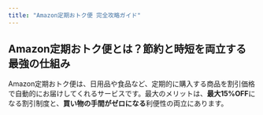 ```yaml
---
title: "Amazon定期おトク便 完全攻略ガイド"
---
```


## Amazon定期おトク便とは？節約と時短を両立する最強の仕組み
Amazon定期おトク便は、日用品や食品など、定期的に購入する商品を割引価格で自動的にお届けしてくれるサービスです。最大のメリットは、**最大15%OFF**になる割引制度と、**買い物の手間がゼロになる**利便性の両立にあります。
